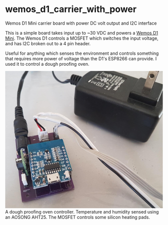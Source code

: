 # wemos_d1_carrier_with_power
Wemos D1 Mini carrier board with power DC volt output and I2C interface

This is a simple board takes input up to ~30 VDC and powers a [Wemos D1 Mini](https://universal-solder.ca/product/wemos-d1-mini-esp8266-wifi-iot-module/).
The Wemos D1 controls a MOSFET which switches the input voltage, and has I2C broken out to a 4 pin header. 

Useful for anything which senses the environment and controls something that requires more power of voltage than the D1's ESP8266 can provide. I used it to control a dough proofing oven.

![dough proofer](dough_proofing_controller.jpeg)
A dough proofing oven controller. Temperature and humidity sensed using an AOSONG AHT25. The MOSFET controls some silicon heating pads.


